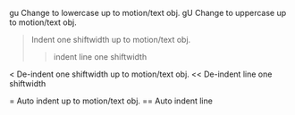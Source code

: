 gu 	Change to lowercase up to motion/text obj.
gU 	Change to uppercase up to motion/text obj.

>  	Indent one shiftwidth up to motion/text obj.
>> 	indent line one shiftwidth

<  	De-indent one shiftwidth up to motion/text obj.
<< 	De-indent line one shiftwidth

=  	Auto indent up to motion/text obj.
== 	Auto indent line